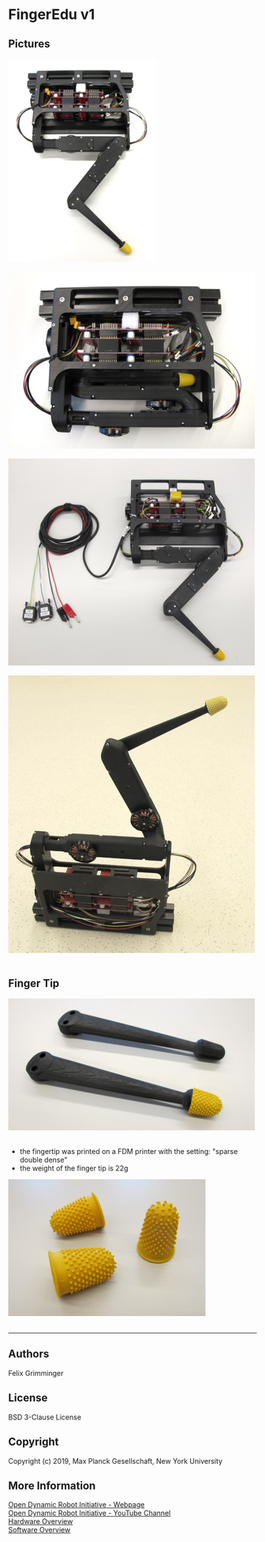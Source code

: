 FingerEdu v1
=======================

Pictures
-----------
<img src="images/finger_edu_1.jpg" width="300"> <br> <br>
<img src="images/finger_edu_2.jpg" width="500"> <br> <br>
<img src="images/finger_edu_3.jpg" width="500"> <br> <br>
<img src="images/finger_edu_4.jpg" width="500"> <br> <br>

Finger Tip
------------
<img src="images/finger_tip_1.jpg" width="500"> <br> <br>
* the fingertip was printed on a FDM printer with the setting: "sparse double dense"
* the weight of the finger tip is 22g

<img src="images/finger_tip_2.jpg" width="400"> <br> <br>

-------------
Authors
--------
Felix Grimminger

License
-------
BSD 3-Clause License

Copyright
-----------
Copyright (c) 2019, Max Planck Gesellschaft, New York University

More Information
----------------
[Open Dynamic Robot Initiative - Webpage](https://open-dynamic-robot-initiative.github.io)  
[Open Dynamic Robot Initiative - YouTube Channel](https://www.youtube.com/channel/UCx32JW2oIrax47Gjq8zNI-w)   
[Hardware Overview](../../README.md)  
[Software Overview](https://github.com/open-dynamic-robot-initiative/open-dynamic-robot-initiative.github.io/wiki)
